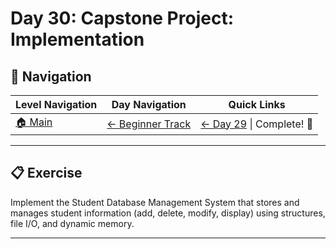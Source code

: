 # Day 30: Capstone Project: Implementation

## 🔗 Navigation

| Level Navigation | Day Navigation | Quick Links |
|------------------|----------------|-------------|
| [🏠 Main](../../README.md) | [← Beginner Track](../README.md) | [← Day 29](../Day29/) \| Complete! 🎉 |

---

## 📋 Exercise

Implement the Student Database Management System that stores and manages student information (add, delete, modify, display) using structures, file I/O, and dynamic memory.

---
